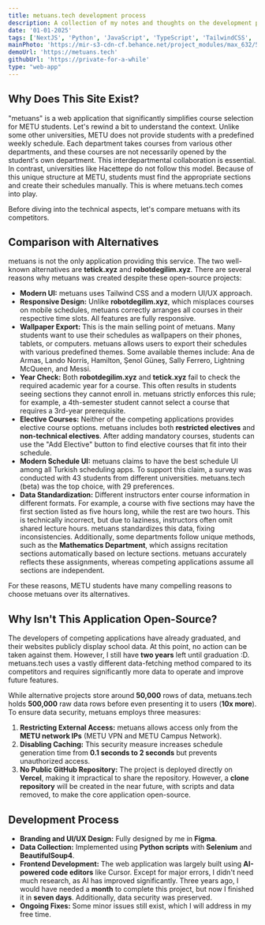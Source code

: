 ```yaml
---
title: metuans.tech development process
description: A collection of my notes and thoughts on the development process of metuans.tech.
date: '01-01-2025'
tags: ['NextJS', 'Python', 'JavaScript', 'TypeScript', 'TailwindCSS', 'ShadcnUI', 'Firebase', 'Vercel']
mainPhoto: 'https://mir-s3-cdn-cf.behance.net/project_modules/max_632/52997f219345373.67b08b292a41e.png'
demoUrl: 'https://metuans.tech'
githubUrl: 'https://private-for-a-while'
type: "web-app"
---
```


## Why Does This Site Exist?

"metuans" is a web application that significantly simplifies course selection for METU students. Let's rewind a bit to understand the context. Unlike some other universities, METU does not provide students with a predefined weekly schedule. Each department takes courses from various other departments, and these courses are not necessarily opened by the student's own department. This interdepartmental collaboration is essential. In contrast, universities like Hacettepe do not follow this model. Because of this unique structure at METU, students must find the appropriate sections and create their schedules manually. This is where metuans.tech comes into play.

Before diving into the technical aspects, let's compare metuans with its competitors.

## Comparison with Alternatives

metuans is not the only application providing this service. The two well-known alternatives are **tetick.xyz** and **robotdegilim.xyz**. There are several reasons why metuans was created despite these open-source projects:

- **Modern UI:** metuans uses Tailwind CSS and a modern UI/UX approach.
- **Responsive Design:** Unlike **robotdegilim.xyz**, which misplaces courses on mobile schedules, metuans correctly arranges all courses in their respective time slots. All features are fully responsive.
- **Wallpaper Export:** This is the main selling point of metuans. Many students want to use their schedules as wallpapers on their phones, tablets, or computers. metuans allows users to export their schedules with various predefined themes. Some available themes include: Ana de Armas, Lando Norris, Hamilton, Şenol Güneş, Sally Ferrero, Lightning McQueen, and Messi.
- **Year Check:** Both **robotdegilim.xyz** and **tetick.xyz** fail to check the required academic year for a course. This often results in students seeing sections they cannot enroll in. metuans strictly enforces this rule; for example, a 4th-semester student cannot select a course that requires a 3rd-year prerequisite.
- **Elective Courses:** Neither of the competing applications provides elective course options. metuans includes both **restricted electives** and **non-technical electives**. After adding mandatory courses, students can use the "Add Elective" button to find elective courses that fit into their schedule.
- **Modern Schedule UI:** metuans claims to have the best schedule UI among all Turkish scheduling apps. To support this claim, a survey was conducted with 43 students from different universities. metuans.tech (beta) was the top choice, with 29 preferences.
- **Data Standardization:** Different instructors enter course information in different formats. For example, a course with five sections may have the first section listed as five hours long, while the rest are two hours. This is technically incorrect, but due to laziness, instructors often omit shared lecture hours. metuans standardizes this data, fixing inconsistencies. Additionally, some departments follow unique methods, such as the **Mathematics Department**, which assigns recitation sections automatically based on lecture sections. metuans accurately reflects these assignments, whereas competing applications assume all sections are independent.

For these reasons, METU students have many compelling reasons to choose metuans over its alternatives.

## Why Isn't This Application Open-Source?

The developers of competing applications have already graduated, and their websites publicly display school data. At this point, no action can be taken against them. However, I still have **two years** left until graduation :D. metuans.tech uses a vastly different data-fetching method compared to its competitors and requires significantly more data to operate and improve future features.

While alternative projects store around **50,000** rows of data, metuans.tech holds **500,000** raw data rows before even presenting it to users (**10x more**). To ensure data security, metuans employs three measures:
1. **Restricting External Access:** metuans allows access only from the **METU network IPs** (METU VPN and METU Campus Network).
2. **Disabling Caching:** This security measure increases schedule generation time from **0.1 seconds to 2 seconds** but prevents unauthorized access.
3. **No Public GitHub Repository:** The project is deployed directly on **Vercel**, making it impractical to share the repository. However, a **clone repository** will be created in the near future, with scripts and data removed, to make the core application open-source.

## Development Process

- **Branding and UI/UX Design:** Fully designed by me in **Figma**.
- **Data Collection:** Implemented using **Python scripts** with **Selenium** and **BeautifulSoup4**.
- **Frontend Development:** The web application was largely built using **AI-powered code editors** like Cursor. Except for major errors, I didn't need much research, as AI has improved significantly. Three years ago, I would have needed a **month** to complete this project, but now I finished it in **seven days**. Additionally, data security was preserved.
- **Ongoing Fixes:** Some minor issues still exist, which I will address in my free time.